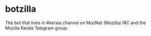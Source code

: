 # botzilla
The bot that lives in #kerala channel on MozNet (Mozilla) IRC and the Mozilla Kerala Telegram group.

